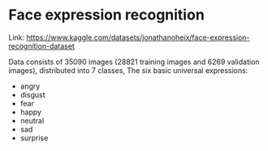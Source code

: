 # Face expression recognition

Link: https://www.kaggle.com/datasets/jonathanoheix/face-expression-recognition-dataset

Data consists of 35090 images (28821 training images and 6269 validation images), distributed into 7 classes,
The six basic universal expressions:
- angry
- disgust
- fear
- happy
- neutral
- sad
- surprise
